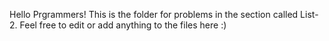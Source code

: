 Hello Prgrammers! This is the folder for problems in the section called List-2. Feel free to edit or add anything to the files here :) 

